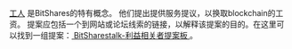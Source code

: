 [工人](introduction/workers) 是BitShares的特有概念。 他们提出提供服务提议，以换取blockchain的工资。 提案应包括一个到网站或论坛线索的链接，以解释该提案的目的。在这里可以找到一组提案：[ BitSharestalk-利益相关者提案板 ](https://bitsharestalk.org/index.php/board,75.0.html)。